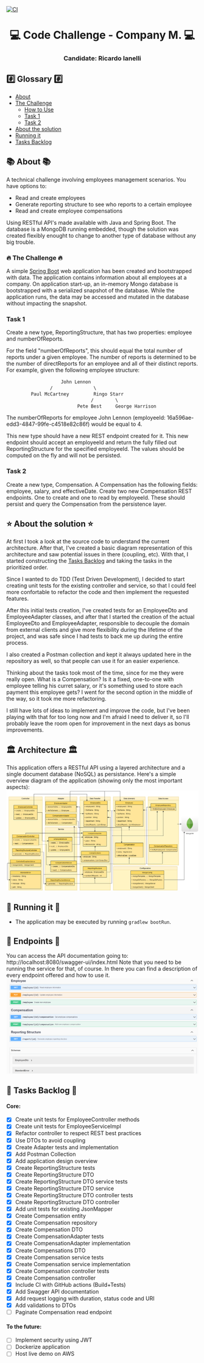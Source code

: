 [![CI](https://github.com/ricardoianelli/m-code-challenge/actions/workflows/gradle.yml/badge.svg)](https://github.com/ricardoianelli/m-code-challenge/actions/workflows/gradle.yml)

<h1 align="center">
   💻 Code Challenge - Company M. 💻
</h1>
<h3 align="center">
    Candidate: Ricardo Ianelli
</h3>

## #️⃣ Glossary #️⃣
- [About](#-about-)
- [The Challenge](#-the-challenge-)
  - [How to Use](#how-to-use)
  - [Task 1](#task-1)
  - [Task 2](#task-2)
- [About the solution](#-about-the-solution-)
- [Running it](#-running-it-)
- [Tasks Backlog](#-tasks-backlog-)

## 📚 About 📚
A technical challenge involving employees management scenarios.
You have options to:

- Read and create employees
- Generate reporting structure to see who reports to a certain employee
- Read and create employee compensations

Using RESTful API's made available with Java and Spring Boot.
The database is a MongoDB running embedded, though the solution was created flexibly enought to change to another type of database without any big trouble.

### 🔥 The Challenge 🔥

A simple [Spring Boot](https://projects.spring.io/spring-boot/) web application has been created and bootstrapped 
with data. The application contains information about all employees at a company. On application start-up, an in-memory 
Mongo database is bootstrapped with a serialized snapshot of the database. While the application runs, the data may be
accessed and mutated in the database without impacting the snapshot.

### Task 1
Create a new type, ReportingStructure, that has two properties: employee and numberOfReports.

For the field "numberOfReports", this should equal the total number of reports under a given employee. The number of 
reports is determined to be the number of directReports for an employee and all of their distinct reports. For example, 
given the following employee structure:
```
                    John Lennon
                /               \
         Paul McCartney         Ringo Starr
                               /        \
                          Pete Best     George Harrison
```
The numberOfReports for employee John Lennon (employeeId: 16a596ae-edd3-4847-99fe-c4518e82c86f) would be equal to 4. 

This new type should have a new REST endpoint created for it. This new endpoint should accept an employeeId and return 
the fully filled out ReportingStructure for the specified employeeId. The values should be computed on the fly and will 
not be persisted.

### Task 2
Create a new type, Compensation. A Compensation has the following fields: employee, salary, and effectiveDate. Create 
two new Compensation REST endpoints. One to create and one to read by employeeId. These should persist and query the 
Compensation from the persistence layer.


## ⭐ About the solution ⭐

At first I took a look at the source code to understand the current architecture. 
After that, I've created a basic diagram representation of this architecture and saw potential issues in there (coupling, etc).
With that, I started constructing the [Tasks Backlog](#-tasks-backlog-) and taking the tasks in the prioritized order.

Since I wanted to do TDD (Test Driven Development), I decided to start creating unit tests for the existing controller and service, so that I could feel more confortable to refactor the code and then implement the requested features.

After this initial tests creation, I've created tests for an EmployeeDto and EmployeeAdapter classes, and after that I started the creation of the actual EmployeeDto and EmployeeAdapter, responsible to decouple the domain from external clients and give more flexibility during the lifetime of the project, and was safe since I had tests to back me up during the entire process.

I also created a Postman collection and kept it always updated here in the repository as well, so that people can use it  for an easier experience.

Thinking about the tasks took most of the time, since for me they were really open. What is a Compensation? Is it a fixed, one-to-one with employee telling his curret salary, or it's something used to store each payment this employee gets? I went for the second option in the middle of the way, so it took me more refactoring.

I still have lots of ideas to implement and improve the code, but I've been playing with that for too long now and I'm afraid I need to deliver it, so I'll probably leave the room open for improvement in the next days as bonus improvements.


## 🏛️ Architecture 🏛️

This application offers a RESTful API using a layered architecture and a single document database (NoSQL) as persistance.
Here's a simple overview diagram of the application (showing only the most important aspects):
![Diagrams](images/model.png "Diagrams")

## 🚀 Running it 🚀
- The application may be executed by running `gradlew bootRun`.

## 📧 Endpoints 📧

You can access the API documentation going to: http://localhost:8080/swagger-ui/index.html
Note that you need to be running the service for that, of course.
In there you can find a description of every endpoint offered and how to use it.
![Documentation](images/documentation.png "API documentation")

## 🚧 Tasks Backlog 🚧
#### Core:
- [x] Create unit tests for EmployeeController methods
- [x] Create unit tests for EmployeeServiceImpl
- [x] Refactor controller to respect REST best practices
- [x] Use DTOs to avoid coupling
- [x] Create Adapter tests and implementation
- [x] Add Postman Collection
- [x] Add application design overview
- [x] Create ReportingStructure tests
- [x] Create ReportingStructure DTO
- [x] Create ReportingStructure DTO service tests
- [x] Create ReportingStructure DTO service
- [x] Create ReportingStructure DTO controller tests
- [x] Create ReportingStructure DTO controller
- [x] Add unit tests for existing JsonMapper
- [x] Create Compensation entity
- [x] Create Compensation repository
- [x] Create Compensation DTO
- [x] Create CompensationAdapter tests
- [x] Create CompensationAdapter implementation
- [x] Create Compensations DTO
- [x] Create Compensation service tests
- [x] Create Compensation service implementation
- [x] Create Compensation controller tests
- [x] Create Compensation controller
- [x] Include CI with GitHub actions (Build+Tests)
- [x] Add Swagger API documentation
- [x] Add request logging with duration, status code and URI
- [x] Add validations to DTOs
- [ ] Paginate Compensation read endpoint

#### To the future:
- [ ] Implement security using JWT
- [ ] Dockerize application
- [ ] Host live demo on AWS
